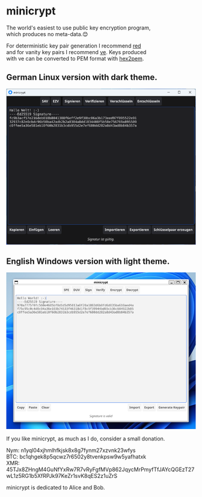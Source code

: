 # minicrypt

The world's easiest to use public key encryption program,  
which produces no meta-data.😊

For deterministic key pair generation I recommend [red](https://github.com/706f6c6c7578/red)  
and for vanity key pairs I recommend [ve](https://github.com/706f6c6c7578/ve). Keys produced     
with ve can be converted to PEM format with [hex2pem](https://github.com/706f6c6c7578/hex2pem).

## German Linux version with dark theme.
![minicrypt German Version Windows with dark theme](img/minicrypt-de.png)

##  English Windows version with light theme.
![minicrypt English Version Linux with light theme](img/minicrypt-en.png)

If you like minicrypt, as much as I do, consider a small donation.  

Nym: n1yql04xjhmlhfkjsk8x8g7fynm27xzvnk23wfys   
BTC: bc1qhgek8p5qcwz7r6502y8tvenkpsw9w5yafhatxk    
XMR: 45TJx8ZHngM4GuNfYxRw7R7vRyFgfMVp862JqycMrPmyfTfJAYcQGEzT27wL1z5RG1b5XfRPJk97KeZr1svK8qES2z1uZrS

minicrypt is dedicated to Alice and Bob.


